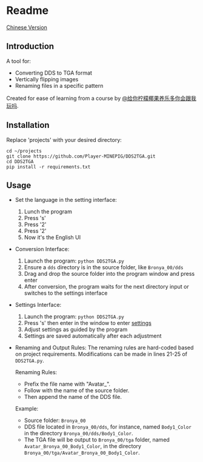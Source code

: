 # Readme

[Chinese Version](https://github.com/Player-MINEPIG/DDS2TGA/blob/master/Readme.md)

## Introduction

A tool for:
- Converting DDS to TGA format
- Vertically flipping images
- Renaming files in a specific pattern

Created for ease of learning from a course by [@给你柠檬椰果养乐多你会跟我玩吗](https://space.bilibili.com/32704665).

## Installation

Replace 'projects' with your desired directory:

```
cd ~/projects
git clone https://github.com/Player-MINEPIG/DDS2TGA.git
cd DDS2TGA
pip install -r requirements.txt
```

## Usage

- Set the language in the setting interface:
  1. Lunch the program
  2. Press 's'
  3. Press '2'
  4. Press '2'
  5. Now it's the English UI

- Conversion Interface:

  1. Launch the program: `python DDS2TGA.py`
  2. Ensure a `dds` directory is in the source folder, like `Bronya_00/dds`
  3. Drag and drop the source folder into the program window and press enter
  4. After conversion, the program waits for the next directory input or switches to the settings interface

- Settings Interface:
  1. Launch the program: `python DDS2TGA.py`
  2. Press 's' then enter in the window to enter [settings](https://github.com/Player-MINEPIG/DDS2TGA/blob/master/Settings.md)
  3. Adjust settings as guided by the program
  4. Settings are saved automatically after each adjustment

- Renaming and Output Rules:
  The renaming rules are hard-coded based on project requirements. Modifications can be made in lines 21-25 of `DDS2TGA.py`.

  Renaming Rules:

  - Prefix the file name with "Avatar_".
  - Follow with the name of the source folder.
  - Then append the name of the DDS file.

  Example:

  - Source folder: `Bronya_00`
  - DDS file located in `Bronya_00/dds`, for instance, named `Body1_Color` in the directory `Bronya_00/dds/Body1_Color`.
  - The TGA file will be output to `Bronya_00/tga` folder, named `Avatar_Bronya_00_Body1_Color`, in the directory `Bronya_00/tga/Avatar_Bronya_00_Body1_Color`.
